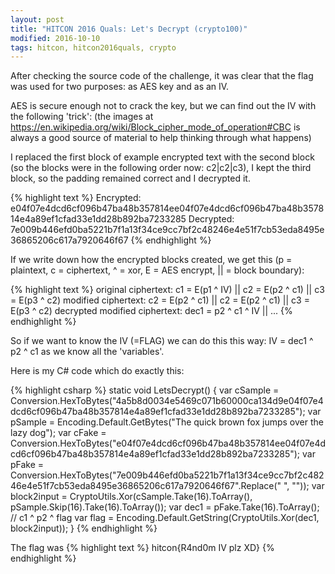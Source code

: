 ```yaml
---
layout: post
title: "HITCON 2016 Quals: Let's Decrypt (crypto100)"
modified: 2016-10-10
tags: hitcon, hitcon2016quals, crypto
---
```


After checking the source code of the challenge, it was clear that the flag was used for two purposes: as AES key and as an IV.

AES is secure enough not to crack the key, but we can find out the IV with the following 'trick':
(the images at https://en.wikipedia.org/wiki/Block_cipher_mode_of_operation#CBC is always a good source of material to help thinking through what happens)

I replaced the first block of example encrypted text with the second block (so the blocks were in the following order now: c2\|c2\|c3), I kept the third block, so the padding remained correct and I decrypted it.

{% highlight text %}
Encrypted: e04f07e4dcd6cf096b47ba48b357814ee04f07e4dcd6cf096b47ba48b357814e4a89ef1cfad33e1dd28b892ba7233285
Decrypted: 7e009b446efd0ba5221b7f1a13f34ce9cc7bf2c48246e4e51f7cb53eda8495e36865206c617a7920646f67
{% endhighlight %}

If we write down how the encrypted blocks created, we get this (p = plaintext, c = ciphertext, ^ = xor, E = AES encrypt, \|\| = block boundary):

{% highlight text %}
original ciphertext: c1 = E(p1 ^ IV)  ||  c2 = E(p2 ^ c1)  ||  c3 = E(p3 ^ c2)
modified ciphertext: c2 = E(p2 ^ c1)  ||  c2 = E(p2 ^ c1)  ||  c3 = E(p3 ^ c2)
decrypted modified ciphertext: dec1 = p2 ^ c1 ^ IV  ||  ...
{% endhighlight %}

So if we want to know the IV (=FLAG) we can do this this way: IV = dec1 ^ p2 ^ c1 as we know all the 'variables'.

Here is my C# code which do exactly this:

{% highlight csharp %}
static void LetsDecrypt()
{
    var cSample = Conversion.HexToBytes("4a5b8d0034e5469c071b60000ca134d9e04f07e4dcd6cf096b47ba48b357814e4a89ef1cfad33e1dd28b892ba7233285");
    var pSample = Encoding.Default.GetBytes("The quick brown fox jumps over the lazy dog");
    var cFake = Conversion.HexToBytes("e04f07e4dcd6cf096b47ba48b357814ee04f07e4dcd6cf096b47ba48b357814e4a89ef1cfad33e1dd28b892ba7233285");
    var pFake = Conversion.HexToBytes("7e009b446efd0ba5221b7f1a13f34ce9cc7bf2c48246e4e51f7cb53eda8495e36865206c617a7920646f67".Replace(" ", ""));
    var block2input = CryptoUtils.Xor(cSample.Take(16).ToArray(), pSample.Skip(16).Take(16).ToArray());
    var dec1 = pFake.Take(16).ToArray(); // c1 ^ p2 ^ flag
    var flag = Encoding.Default.GetString(CryptoUtils.Xor(dec1, block2input));
}
{% endhighlight %}

The flag was
{% highlight text %}
hitcon{R4nd0m IV plz XD}
{% endhighlight %}